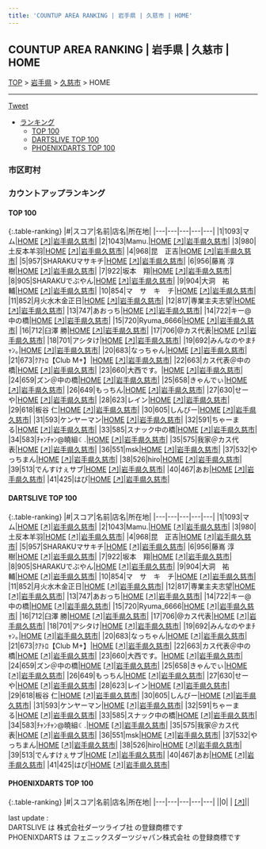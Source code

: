 ```yaml
---
title: 'COUNTUP AREA RANKING | 岩手県 | 久慈市 | HOME'
---
```

## COUNTUP AREA RANKING | 岩手県 | 久慈市 | HOME

[TOP](/darts/rank/) > [岩手県](/darts/rank/岩手県/) > [久慈市](/darts/rank/岩手県/久慈市/) > HOME

___

<a href="https://twitter.com/share?ref_src=twsrc%5Etfw" data-text="COUNTUP AREA RANKING | 岩手県久慈市HOME" class="twitter-share-button" data-hashtags="DARTSLIVE,PHOENIXDARTS,darts,ダーツ" data-show-count="false">Tweet</a>

* [ランキング](#カウントアップランキング)
    * [TOP 100](#top-100)
    * [DARTSLIVE TOP 100](#dartslive-top-100)
    * [PHOENIXDARTS TOP 100](#phoenixdarts-top-100)

### 市区町村

<ul>

</ul>

### カウントアップランキング

#### TOP 100



{:.table-ranking}
|#|スコア|名前|店名|所在地|
|---|---|---|---|---|
|1|1093|<span class="rank-name-dl">マム</span>|<a href="/darts/rank/shops/8fc5ff0ecb03409c58d385ea46352d8f.html">HOME</a> <a href="https://search.dartslive.com/jp/shop/8fc5ff0ecb03409c58d385ea46352d8f">[↗]</a>|<a href="/darts/rank/岩手県/久慈市">岩手県久慈市</a>|
|2|1043|<span class="rank-name-dl">Mamu.</span>|<a href="/darts/rank/shops/8fc5ff0ecb03409c58d385ea46352d8f.html">HOME</a> <a href="https://search.dartslive.com/jp/shop/8fc5ff0ecb03409c58d385ea46352d8f">[↗]</a>|<a href="/darts/rank/岩手県/久慈市">岩手県久慈市</a>|
|3|980|<span class="rank-name-dl">土反本羊羽</span>|<a href="/darts/rank/shops/8fc5ff0ecb03409c58d385ea46352d8f.html">HOME</a> <a href="https://search.dartslive.com/jp/shop/8fc5ff0ecb03409c58d385ea46352d8f">[↗]</a>|<a href="/darts/rank/岩手県/久慈市">岩手県久慈市</a>|
|4|968|<span class="rank-name-dl">昆　正吉</span>|<a href="/darts/rank/shops/8fc5ff0ecb03409c58d385ea46352d8f.html">HOME</a> <a href="https://search.dartslive.com/jp/shop/8fc5ff0ecb03409c58d385ea46352d8f">[↗]</a>|<a href="/darts/rank/岩手県/久慈市">岩手県久慈市</a>|
|5|957|<span class="rank-name-dl">SHARAKUマサキチ</span>|<a href="/darts/rank/shops/8fc5ff0ecb03409c58d385ea46352d8f.html">HOME</a> <a href="https://search.dartslive.com/jp/shop/8fc5ff0ecb03409c58d385ea46352d8f">[↗]</a>|<a href="/darts/rank/岩手県/久慈市">岩手県久慈市</a>|
|6|956|<span class="rank-name-dl">藤嶌 淳樹</span>|<a href="/darts/rank/shops/8fc5ff0ecb03409c58d385ea46352d8f.html">HOME</a> <a href="https://search.dartslive.com/jp/shop/8fc5ff0ecb03409c58d385ea46352d8f">[↗]</a>|<a href="/darts/rank/岩手県/久慈市">岩手県久慈市</a>|
|7|922|<span class="rank-name-dl">坂本　翔</span>|<a href="/darts/rank/shops/8fc5ff0ecb03409c58d385ea46352d8f.html">HOME</a> <a href="https://search.dartslive.com/jp/shop/8fc5ff0ecb03409c58d385ea46352d8f">[↗]</a>|<a href="/darts/rank/岩手県/久慈市">岩手県久慈市</a>|
|8|905|<span class="rank-name-dl">SHARAKUでぶやん</span>|<a href="/darts/rank/shops/8fc5ff0ecb03409c58d385ea46352d8f.html">HOME</a> <a href="https://search.dartslive.com/jp/shop/8fc5ff0ecb03409c58d385ea46352d8f">[↗]</a>|<a href="/darts/rank/岩手県/久慈市">岩手県久慈市</a>|
|9|904|<span class="rank-name-dl">大洞　祐輔</span>|<a href="/darts/rank/shops/8fc5ff0ecb03409c58d385ea46352d8f.html">HOME</a> <a href="https://search.dartslive.com/jp/shop/8fc5ff0ecb03409c58d385ea46352d8f">[↗]</a>|<a href="/darts/rank/岩手県/久慈市">岩手県久慈市</a>|
|10|854|<span class="rank-name-dl">マ　サ　キ　チ</span>|<a href="/darts/rank/shops/8fc5ff0ecb03409c58d385ea46352d8f.html">HOME</a> <a href="https://search.dartslive.com/jp/shop/8fc5ff0ecb03409c58d385ea46352d8f">[↗]</a>|<a href="/darts/rank/岩手県/久慈市">岩手県久慈市</a>|
|11|852|<span class="rank-name-dl">月火水木金正日</span>|<a href="/darts/rank/shops/8fc5ff0ecb03409c58d385ea46352d8f.html">HOME</a> <a href="https://search.dartslive.com/jp/shop/8fc5ff0ecb03409c58d385ea46352d8f">[↗]</a>|<a href="/darts/rank/岩手県/久慈市">岩手県久慈市</a>|
|12|817|<span class="rank-name-dl">専業主夫志望</span>|<a href="/darts/rank/shops/8fc5ff0ecb03409c58d385ea46352d8f.html">HOME</a> <a href="https://search.dartslive.com/jp/shop/8fc5ff0ecb03409c58d385ea46352d8f">[↗]</a>|<a href="/darts/rank/岩手県/久慈市">岩手県久慈市</a>|
|13|747|<span class="rank-name-dl">あおっち</span>|<a href="/darts/rank/shops/8fc5ff0ecb03409c58d385ea46352d8f.html">HOME</a> <a href="https://search.dartslive.com/jp/shop/8fc5ff0ecb03409c58d385ea46352d8f">[↗]</a>|<a href="/darts/rank/岩手県/久慈市">岩手県久慈市</a>|
|14|722|<span class="rank-name-dl">キー@中の橋</span>|<a href="/darts/rank/shops/8fc5ff0ecb03409c58d385ea46352d8f.html">HOME</a> <a href="https://search.dartslive.com/jp/shop/8fc5ff0ecb03409c58d385ea46352d8f">[↗]</a>|<a href="/darts/rank/岩手県/久慈市">岩手県久慈市</a>|
|15|720|<span class="rank-name-dl">Ryuma_6666</span>|<a href="/darts/rank/shops/8fc5ff0ecb03409c58d385ea46352d8f.html">HOME</a> <a href="https://search.dartslive.com/jp/shop/8fc5ff0ecb03409c58d385ea46352d8f">[↗]</a>|<a href="/darts/rank/岩手県/久慈市">岩手県久慈市</a>|
|16|712|<span class="rank-name-dl">臼澤 勝</span>|<a href="/darts/rank/shops/8fc5ff0ecb03409c58d385ea46352d8f.html">HOME</a> <a href="https://search.dartslive.com/jp/shop/8fc5ff0ecb03409c58d385ea46352d8f">[↗]</a>|<a href="/darts/rank/岩手県/久慈市">岩手県久慈市</a>|
|17|706|<span class="rank-name-dl">@カス代表</span>|<a href="/darts/rank/shops/8fc5ff0ecb03409c58d385ea46352d8f.html">HOME</a> <a href="https://search.dartslive.com/jp/shop/8fc5ff0ecb03409c58d385ea46352d8f">[↗]</a>|<a href="/darts/rank/岩手県/久慈市">岩手県久慈市</a>|
|18|701|<span class="rank-name-dl">アシタけ</span>|<a href="/darts/rank/shops/8fc5ff0ecb03409c58d385ea46352d8f.html">HOME</a> <a href="https://search.dartslive.com/jp/shop/8fc5ff0ecb03409c58d385ea46352d8f">[↗]</a>|<a href="/darts/rank/岩手県/久慈市">岩手県久慈市</a>|
|19|692|<span class="rank-name-dl">みんなのやまﾁｬﾝ｡</span>|<a href="/darts/rank/shops/8fc5ff0ecb03409c58d385ea46352d8f.html">HOME</a> <a href="https://search.dartslive.com/jp/shop/8fc5ff0ecb03409c58d385ea46352d8f">[↗]</a>|<a href="/darts/rank/岩手県/久慈市">岩手県久慈市</a>|
|20|683|<span class="rank-name-dl">なっちゃん</span>|<a href="/darts/rank/shops/8fc5ff0ecb03409c58d385ea46352d8f.html">HOME</a> <a href="https://search.dartslive.com/jp/shop/8fc5ff0ecb03409c58d385ea46352d8f">[↗]</a>|<a href="/darts/rank/岩手県/久慈市">岩手県久慈市</a>|
|21|673|<span class="rank-name-dl">ｸｱﾄﾛ【Club M+】</span>|<a href="/darts/rank/shops/8fc5ff0ecb03409c58d385ea46352d8f.html">HOME</a> <a href="https://search.dartslive.com/jp/shop/8fc5ff0ecb03409c58d385ea46352d8f">[↗]</a>|<a href="/darts/rank/岩手県/久慈市">岩手県久慈市</a>|
|22|663|<span class="rank-name-dl">カス代表＠中の橋</span>|<a href="/darts/rank/shops/8fc5ff0ecb03409c58d385ea46352d8f.html">HOME</a> <a href="https://search.dartslive.com/jp/shop/8fc5ff0ecb03409c58d385ea46352d8f">[↗]</a>|<a href="/darts/rank/岩手県/久慈市">岩手県久慈市</a>|
|23|660|<span class="rank-name-dl">大西です。</span>|<a href="/darts/rank/shops/8fc5ff0ecb03409c58d385ea46352d8f.html">HOME</a> <a href="https://search.dartslive.com/jp/shop/8fc5ff0ecb03409c58d385ea46352d8f">[↗]</a>|<a href="/darts/rank/岩手県/久慈市">岩手県久慈市</a>|
|24|659|<span class="rank-name-dl">ズン＠中の橋</span>|<a href="/darts/rank/shops/8fc5ff0ecb03409c58d385ea46352d8f.html">HOME</a> <a href="https://search.dartslive.com/jp/shop/8fc5ff0ecb03409c58d385ea46352d8f">[↗]</a>|<a href="/darts/rank/岩手県/久慈市">岩手県久慈市</a>|
|25|658|<span class="rank-name-dl">きゃんでぃ</span>|<a href="/darts/rank/shops/8fc5ff0ecb03409c58d385ea46352d8f.html">HOME</a> <a href="https://search.dartslive.com/jp/shop/8fc5ff0ecb03409c58d385ea46352d8f">[↗]</a>|<a href="/darts/rank/岩手県/久慈市">岩手県久慈市</a>|
|26|649|<span class="rank-name-dl">もっちん</span>|<a href="/darts/rank/shops/8fc5ff0ecb03409c58d385ea46352d8f.html">HOME</a> <a href="https://search.dartslive.com/jp/shop/8fc5ff0ecb03409c58d385ea46352d8f">[↗]</a>|<a href="/darts/rank/岩手県/久慈市">岩手県久慈市</a>|
|27|630|<span class="rank-name-dl">せーや</span>|<a href="/darts/rank/shops/8fc5ff0ecb03409c58d385ea46352d8f.html">HOME</a> <a href="https://search.dartslive.com/jp/shop/8fc5ff0ecb03409c58d385ea46352d8f">[↗]</a>|<a href="/darts/rank/岩手県/久慈市">岩手県久慈市</a>|
|28|623|<span class="rank-name-dl">レイン</span>|<a href="/darts/rank/shops/8fc5ff0ecb03409c58d385ea46352d8f.html">HOME</a> <a href="https://search.dartslive.com/jp/shop/8fc5ff0ecb03409c58d385ea46352d8f">[↗]</a>|<a href="/darts/rank/岩手県/久慈市">岩手県久慈市</a>|
|29|618|<span class="rank-name-dl">板谷 仁</span>|<a href="/darts/rank/shops/8fc5ff0ecb03409c58d385ea46352d8f.html">HOME</a> <a href="https://search.dartslive.com/jp/shop/8fc5ff0ecb03409c58d385ea46352d8f">[↗]</a>|<a href="/darts/rank/岩手県/久慈市">岩手県久慈市</a>|
|30|605|<span class="rank-name-dl">しんびー</span>|<a href="/darts/rank/shops/8fc5ff0ecb03409c58d385ea46352d8f.html">HOME</a> <a href="https://search.dartslive.com/jp/shop/8fc5ff0ecb03409c58d385ea46352d8f">[↗]</a>|<a href="/darts/rank/岩手県/久慈市">岩手県久慈市</a>|
|31|593|<span class="rank-name-dl">ケンヤーマン</span>|<a href="/darts/rank/shops/8fc5ff0ecb03409c58d385ea46352d8f.html">HOME</a> <a href="https://search.dartslive.com/jp/shop/8fc5ff0ecb03409c58d385ea46352d8f">[↗]</a>|<a href="/darts/rank/岩手県/久慈市">岩手県久慈市</a>|
|32|591|<span class="rank-name-dl">ちゃーまる</span>|<a href="/darts/rank/shops/8fc5ff0ecb03409c58d385ea46352d8f.html">HOME</a> <a href="https://search.dartslive.com/jp/shop/8fc5ff0ecb03409c58d385ea46352d8f">[↗]</a>|<a href="/darts/rank/岩手県/久慈市">岩手県久慈市</a>|
|33|585|<span class="rank-name-dl">スナック中の橋</span>|<a href="/darts/rank/shops/8fc5ff0ecb03409c58d385ea46352d8f.html">HOME</a> <a href="https://search.dartslive.com/jp/shop/8fc5ff0ecb03409c58d385ea46352d8f">[↗]</a>|<a href="/darts/rank/岩手県/久慈市">岩手県久慈市</a>|
|34|583|<span class="rank-name-dl">ﾁｬﾝﾁｬﾝ@曉組☾.</span>|<a href="/darts/rank/shops/8fc5ff0ecb03409c58d385ea46352d8f.html">HOME</a> <a href="https://search.dartslive.com/jp/shop/8fc5ff0ecb03409c58d385ea46352d8f">[↗]</a>|<a href="/darts/rank/岩手県/久慈市">岩手県久慈市</a>|
|35|575|<span class="rank-name-dl">我家＠カス代表</span>|<a href="/darts/rank/shops/8fc5ff0ecb03409c58d385ea46352d8f.html">HOME</a> <a href="https://search.dartslive.com/jp/shop/8fc5ff0ecb03409c58d385ea46352d8f">[↗]</a>|<a href="/darts/rank/岩手県/久慈市">岩手県久慈市</a>|
|36|551|<span class="rank-name-dl">msk</span>|<a href="/darts/rank/shops/8fc5ff0ecb03409c58d385ea46352d8f.html">HOME</a> <a href="https://search.dartslive.com/jp/shop/8fc5ff0ecb03409c58d385ea46352d8f">[↗]</a>|<a href="/darts/rank/岩手県/久慈市">岩手県久慈市</a>|
|37|532|<span class="rank-name-dl">やっちまん</span>|<a href="/darts/rank/shops/8fc5ff0ecb03409c58d385ea46352d8f.html">HOME</a> <a href="https://search.dartslive.com/jp/shop/8fc5ff0ecb03409c58d385ea46352d8f">[↗]</a>|<a href="/darts/rank/岩手県/久慈市">岩手県久慈市</a>|
|38|526|<span class="rank-name-dl">hiro</span>|<a href="/darts/rank/shops/8fc5ff0ecb03409c58d385ea46352d8f.html">HOME</a> <a href="https://search.dartslive.com/jp/shop/8fc5ff0ecb03409c58d385ea46352d8f">[↗]</a>|<a href="/darts/rank/岩手県/久慈市">岩手県久慈市</a>|
|39|513|<span class="rank-name-dl">でんすけぇサブ</span>|<a href="/darts/rank/shops/8fc5ff0ecb03409c58d385ea46352d8f.html">HOME</a> <a href="https://search.dartslive.com/jp/shop/8fc5ff0ecb03409c58d385ea46352d8f">[↗]</a>|<a href="/darts/rank/岩手県/久慈市">岩手県久慈市</a>|
|40|467|<span class="rank-name-dl">あお</span>|<a href="/darts/rank/shops/8fc5ff0ecb03409c58d385ea46352d8f.html">HOME</a> <a href="https://search.dartslive.com/jp/shop/8fc5ff0ecb03409c58d385ea46352d8f">[↗]</a>|<a href="/darts/rank/岩手県/久慈市">岩手県久慈市</a>|
|41|425|<span class="rank-name-dl">はぴ</span>|<a href="/darts/rank/shops/8fc5ff0ecb03409c58d385ea46352d8f.html">HOME</a> <a href="https://search.dartslive.com/jp/shop/8fc5ff0ecb03409c58d385ea46352d8f">[↗]</a>|<a href="/darts/rank/岩手県/久慈市">岩手県久慈市</a>|


#### DARTSLIVE TOP 100



{:.table-ranking}
|#|スコア|名前|店名|所在地|
|---|---|---|---|---|
|1|1093|<span class="rank-name-dl">マム</span>|<a href="/darts/rank/shops/8fc5ff0ecb03409c58d385ea46352d8f.html">HOME</a> <a href="https://search.dartslive.com/jp/shop/8fc5ff0ecb03409c58d385ea46352d8f">[↗]</a>|<a href="/darts/rank/岩手県/久慈市">岩手県久慈市</a>|
|2|1043|<span class="rank-name-dl">Mamu.</span>|<a href="/darts/rank/shops/8fc5ff0ecb03409c58d385ea46352d8f.html">HOME</a> <a href="https://search.dartslive.com/jp/shop/8fc5ff0ecb03409c58d385ea46352d8f">[↗]</a>|<a href="/darts/rank/岩手県/久慈市">岩手県久慈市</a>|
|3|980|<span class="rank-name-dl">土反本羊羽</span>|<a href="/darts/rank/shops/8fc5ff0ecb03409c58d385ea46352d8f.html">HOME</a> <a href="https://search.dartslive.com/jp/shop/8fc5ff0ecb03409c58d385ea46352d8f">[↗]</a>|<a href="/darts/rank/岩手県/久慈市">岩手県久慈市</a>|
|4|968|<span class="rank-name-dl">昆　正吉</span>|<a href="/darts/rank/shops/8fc5ff0ecb03409c58d385ea46352d8f.html">HOME</a> <a href="https://search.dartslive.com/jp/shop/8fc5ff0ecb03409c58d385ea46352d8f">[↗]</a>|<a href="/darts/rank/岩手県/久慈市">岩手県久慈市</a>|
|5|957|<span class="rank-name-dl">SHARAKUマサキチ</span>|<a href="/darts/rank/shops/8fc5ff0ecb03409c58d385ea46352d8f.html">HOME</a> <a href="https://search.dartslive.com/jp/shop/8fc5ff0ecb03409c58d385ea46352d8f">[↗]</a>|<a href="/darts/rank/岩手県/久慈市">岩手県久慈市</a>|
|6|956|<span class="rank-name-dl">藤嶌 淳樹</span>|<a href="/darts/rank/shops/8fc5ff0ecb03409c58d385ea46352d8f.html">HOME</a> <a href="https://search.dartslive.com/jp/shop/8fc5ff0ecb03409c58d385ea46352d8f">[↗]</a>|<a href="/darts/rank/岩手県/久慈市">岩手県久慈市</a>|
|7|922|<span class="rank-name-dl">坂本　翔</span>|<a href="/darts/rank/shops/8fc5ff0ecb03409c58d385ea46352d8f.html">HOME</a> <a href="https://search.dartslive.com/jp/shop/8fc5ff0ecb03409c58d385ea46352d8f">[↗]</a>|<a href="/darts/rank/岩手県/久慈市">岩手県久慈市</a>|
|8|905|<span class="rank-name-dl">SHARAKUでぶやん</span>|<a href="/darts/rank/shops/8fc5ff0ecb03409c58d385ea46352d8f.html">HOME</a> <a href="https://search.dartslive.com/jp/shop/8fc5ff0ecb03409c58d385ea46352d8f">[↗]</a>|<a href="/darts/rank/岩手県/久慈市">岩手県久慈市</a>|
|9|904|<span class="rank-name-dl">大洞　祐輔</span>|<a href="/darts/rank/shops/8fc5ff0ecb03409c58d385ea46352d8f.html">HOME</a> <a href="https://search.dartslive.com/jp/shop/8fc5ff0ecb03409c58d385ea46352d8f">[↗]</a>|<a href="/darts/rank/岩手県/久慈市">岩手県久慈市</a>|
|10|854|<span class="rank-name-dl">マ　サ　キ　チ</span>|<a href="/darts/rank/shops/8fc5ff0ecb03409c58d385ea46352d8f.html">HOME</a> <a href="https://search.dartslive.com/jp/shop/8fc5ff0ecb03409c58d385ea46352d8f">[↗]</a>|<a href="/darts/rank/岩手県/久慈市">岩手県久慈市</a>|
|11|852|<span class="rank-name-dl">月火水木金正日</span>|<a href="/darts/rank/shops/8fc5ff0ecb03409c58d385ea46352d8f.html">HOME</a> <a href="https://search.dartslive.com/jp/shop/8fc5ff0ecb03409c58d385ea46352d8f">[↗]</a>|<a href="/darts/rank/岩手県/久慈市">岩手県久慈市</a>|
|12|817|<span class="rank-name-dl">専業主夫志望</span>|<a href="/darts/rank/shops/8fc5ff0ecb03409c58d385ea46352d8f.html">HOME</a> <a href="https://search.dartslive.com/jp/shop/8fc5ff0ecb03409c58d385ea46352d8f">[↗]</a>|<a href="/darts/rank/岩手県/久慈市">岩手県久慈市</a>|
|13|747|<span class="rank-name-dl">あおっち</span>|<a href="/darts/rank/shops/8fc5ff0ecb03409c58d385ea46352d8f.html">HOME</a> <a href="https://search.dartslive.com/jp/shop/8fc5ff0ecb03409c58d385ea46352d8f">[↗]</a>|<a href="/darts/rank/岩手県/久慈市">岩手県久慈市</a>|
|14|722|<span class="rank-name-dl">キー@中の橋</span>|<a href="/darts/rank/shops/8fc5ff0ecb03409c58d385ea46352d8f.html">HOME</a> <a href="https://search.dartslive.com/jp/shop/8fc5ff0ecb03409c58d385ea46352d8f">[↗]</a>|<a href="/darts/rank/岩手県/久慈市">岩手県久慈市</a>|
|15|720|<span class="rank-name-dl">Ryuma_6666</span>|<a href="/darts/rank/shops/8fc5ff0ecb03409c58d385ea46352d8f.html">HOME</a> <a href="https://search.dartslive.com/jp/shop/8fc5ff0ecb03409c58d385ea46352d8f">[↗]</a>|<a href="/darts/rank/岩手県/久慈市">岩手県久慈市</a>|
|16|712|<span class="rank-name-dl">臼澤 勝</span>|<a href="/darts/rank/shops/8fc5ff0ecb03409c58d385ea46352d8f.html">HOME</a> <a href="https://search.dartslive.com/jp/shop/8fc5ff0ecb03409c58d385ea46352d8f">[↗]</a>|<a href="/darts/rank/岩手県/久慈市">岩手県久慈市</a>|
|17|706|<span class="rank-name-dl">@カス代表</span>|<a href="/darts/rank/shops/8fc5ff0ecb03409c58d385ea46352d8f.html">HOME</a> <a href="https://search.dartslive.com/jp/shop/8fc5ff0ecb03409c58d385ea46352d8f">[↗]</a>|<a href="/darts/rank/岩手県/久慈市">岩手県久慈市</a>|
|18|701|<span class="rank-name-dl">アシタけ</span>|<a href="/darts/rank/shops/8fc5ff0ecb03409c58d385ea46352d8f.html">HOME</a> <a href="https://search.dartslive.com/jp/shop/8fc5ff0ecb03409c58d385ea46352d8f">[↗]</a>|<a href="/darts/rank/岩手県/久慈市">岩手県久慈市</a>|
|19|692|<span class="rank-name-dl">みんなのやまﾁｬﾝ｡</span>|<a href="/darts/rank/shops/8fc5ff0ecb03409c58d385ea46352d8f.html">HOME</a> <a href="https://search.dartslive.com/jp/shop/8fc5ff0ecb03409c58d385ea46352d8f">[↗]</a>|<a href="/darts/rank/岩手県/久慈市">岩手県久慈市</a>|
|20|683|<span class="rank-name-dl">なっちゃん</span>|<a href="/darts/rank/shops/8fc5ff0ecb03409c58d385ea46352d8f.html">HOME</a> <a href="https://search.dartslive.com/jp/shop/8fc5ff0ecb03409c58d385ea46352d8f">[↗]</a>|<a href="/darts/rank/岩手県/久慈市">岩手県久慈市</a>|
|21|673|<span class="rank-name-dl">ｸｱﾄﾛ【Club M+】</span>|<a href="/darts/rank/shops/8fc5ff0ecb03409c58d385ea46352d8f.html">HOME</a> <a href="https://search.dartslive.com/jp/shop/8fc5ff0ecb03409c58d385ea46352d8f">[↗]</a>|<a href="/darts/rank/岩手県/久慈市">岩手県久慈市</a>|
|22|663|<span class="rank-name-dl">カス代表＠中の橋</span>|<a href="/darts/rank/shops/8fc5ff0ecb03409c58d385ea46352d8f.html">HOME</a> <a href="https://search.dartslive.com/jp/shop/8fc5ff0ecb03409c58d385ea46352d8f">[↗]</a>|<a href="/darts/rank/岩手県/久慈市">岩手県久慈市</a>|
|23|660|<span class="rank-name-dl">大西です。</span>|<a href="/darts/rank/shops/8fc5ff0ecb03409c58d385ea46352d8f.html">HOME</a> <a href="https://search.dartslive.com/jp/shop/8fc5ff0ecb03409c58d385ea46352d8f">[↗]</a>|<a href="/darts/rank/岩手県/久慈市">岩手県久慈市</a>|
|24|659|<span class="rank-name-dl">ズン＠中の橋</span>|<a href="/darts/rank/shops/8fc5ff0ecb03409c58d385ea46352d8f.html">HOME</a> <a href="https://search.dartslive.com/jp/shop/8fc5ff0ecb03409c58d385ea46352d8f">[↗]</a>|<a href="/darts/rank/岩手県/久慈市">岩手県久慈市</a>|
|25|658|<span class="rank-name-dl">きゃんでぃ</span>|<a href="/darts/rank/shops/8fc5ff0ecb03409c58d385ea46352d8f.html">HOME</a> <a href="https://search.dartslive.com/jp/shop/8fc5ff0ecb03409c58d385ea46352d8f">[↗]</a>|<a href="/darts/rank/岩手県/久慈市">岩手県久慈市</a>|
|26|649|<span class="rank-name-dl">もっちん</span>|<a href="/darts/rank/shops/8fc5ff0ecb03409c58d385ea46352d8f.html">HOME</a> <a href="https://search.dartslive.com/jp/shop/8fc5ff0ecb03409c58d385ea46352d8f">[↗]</a>|<a href="/darts/rank/岩手県/久慈市">岩手県久慈市</a>|
|27|630|<span class="rank-name-dl">せーや</span>|<a href="/darts/rank/shops/8fc5ff0ecb03409c58d385ea46352d8f.html">HOME</a> <a href="https://search.dartslive.com/jp/shop/8fc5ff0ecb03409c58d385ea46352d8f">[↗]</a>|<a href="/darts/rank/岩手県/久慈市">岩手県久慈市</a>|
|28|623|<span class="rank-name-dl">レイン</span>|<a href="/darts/rank/shops/8fc5ff0ecb03409c58d385ea46352d8f.html">HOME</a> <a href="https://search.dartslive.com/jp/shop/8fc5ff0ecb03409c58d385ea46352d8f">[↗]</a>|<a href="/darts/rank/岩手県/久慈市">岩手県久慈市</a>|
|29|618|<span class="rank-name-dl">板谷 仁</span>|<a href="/darts/rank/shops/8fc5ff0ecb03409c58d385ea46352d8f.html">HOME</a> <a href="https://search.dartslive.com/jp/shop/8fc5ff0ecb03409c58d385ea46352d8f">[↗]</a>|<a href="/darts/rank/岩手県/久慈市">岩手県久慈市</a>|
|30|605|<span class="rank-name-dl">しんびー</span>|<a href="/darts/rank/shops/8fc5ff0ecb03409c58d385ea46352d8f.html">HOME</a> <a href="https://search.dartslive.com/jp/shop/8fc5ff0ecb03409c58d385ea46352d8f">[↗]</a>|<a href="/darts/rank/岩手県/久慈市">岩手県久慈市</a>|
|31|593|<span class="rank-name-dl">ケンヤーマン</span>|<a href="/darts/rank/shops/8fc5ff0ecb03409c58d385ea46352d8f.html">HOME</a> <a href="https://search.dartslive.com/jp/shop/8fc5ff0ecb03409c58d385ea46352d8f">[↗]</a>|<a href="/darts/rank/岩手県/久慈市">岩手県久慈市</a>|
|32|591|<span class="rank-name-dl">ちゃーまる</span>|<a href="/darts/rank/shops/8fc5ff0ecb03409c58d385ea46352d8f.html">HOME</a> <a href="https://search.dartslive.com/jp/shop/8fc5ff0ecb03409c58d385ea46352d8f">[↗]</a>|<a href="/darts/rank/岩手県/久慈市">岩手県久慈市</a>|
|33|585|<span class="rank-name-dl">スナック中の橋</span>|<a href="/darts/rank/shops/8fc5ff0ecb03409c58d385ea46352d8f.html">HOME</a> <a href="https://search.dartslive.com/jp/shop/8fc5ff0ecb03409c58d385ea46352d8f">[↗]</a>|<a href="/darts/rank/岩手県/久慈市">岩手県久慈市</a>|
|34|583|<span class="rank-name-dl">ﾁｬﾝﾁｬﾝ@曉組☾.</span>|<a href="/darts/rank/shops/8fc5ff0ecb03409c58d385ea46352d8f.html">HOME</a> <a href="https://search.dartslive.com/jp/shop/8fc5ff0ecb03409c58d385ea46352d8f">[↗]</a>|<a href="/darts/rank/岩手県/久慈市">岩手県久慈市</a>|
|35|575|<span class="rank-name-dl">我家＠カス代表</span>|<a href="/darts/rank/shops/8fc5ff0ecb03409c58d385ea46352d8f.html">HOME</a> <a href="https://search.dartslive.com/jp/shop/8fc5ff0ecb03409c58d385ea46352d8f">[↗]</a>|<a href="/darts/rank/岩手県/久慈市">岩手県久慈市</a>|
|36|551|<span class="rank-name-dl">msk</span>|<a href="/darts/rank/shops/8fc5ff0ecb03409c58d385ea46352d8f.html">HOME</a> <a href="https://search.dartslive.com/jp/shop/8fc5ff0ecb03409c58d385ea46352d8f">[↗]</a>|<a href="/darts/rank/岩手県/久慈市">岩手県久慈市</a>|
|37|532|<span class="rank-name-dl">やっちまん</span>|<a href="/darts/rank/shops/8fc5ff0ecb03409c58d385ea46352d8f.html">HOME</a> <a href="https://search.dartslive.com/jp/shop/8fc5ff0ecb03409c58d385ea46352d8f">[↗]</a>|<a href="/darts/rank/岩手県/久慈市">岩手県久慈市</a>|
|38|526|<span class="rank-name-dl">hiro</span>|<a href="/darts/rank/shops/8fc5ff0ecb03409c58d385ea46352d8f.html">HOME</a> <a href="https://search.dartslive.com/jp/shop/8fc5ff0ecb03409c58d385ea46352d8f">[↗]</a>|<a href="/darts/rank/岩手県/久慈市">岩手県久慈市</a>|
|39|513|<span class="rank-name-dl">でんすけぇサブ</span>|<a href="/darts/rank/shops/8fc5ff0ecb03409c58d385ea46352d8f.html">HOME</a> <a href="https://search.dartslive.com/jp/shop/8fc5ff0ecb03409c58d385ea46352d8f">[↗]</a>|<a href="/darts/rank/岩手県/久慈市">岩手県久慈市</a>|
|40|467|<span class="rank-name-dl">あお</span>|<a href="/darts/rank/shops/8fc5ff0ecb03409c58d385ea46352d8f.html">HOME</a> <a href="https://search.dartslive.com/jp/shop/8fc5ff0ecb03409c58d385ea46352d8f">[↗]</a>|<a href="/darts/rank/岩手県/久慈市">岩手県久慈市</a>|
|41|425|<span class="rank-name-dl">はぴ</span>|<a href="/darts/rank/shops/8fc5ff0ecb03409c58d385ea46352d8f.html">HOME</a> <a href="https://search.dartslive.com/jp/shop/8fc5ff0ecb03409c58d385ea46352d8f">[↗]</a>|<a href="/darts/rank/岩手県/久慈市">岩手県久慈市</a>|


#### PHOENIXDARTS TOP 100



{:.table-ranking}
|#|スコア|名前|店名|所在地|
|---|---|---|---|---|
||0|<span class="rank-name-dl"> </span>|<a href="/darts/rank/shops/.html"></a> <a href="">[↗]</a>|<a href="/darts/rank//"></a>|


<div class="footer border-top border-gray-light mt-5 pt-3 text-right text-gray">
    last update : <span style="font-weight: italic" id="foot_last_modified"></span><br />
    DARTSLIVE は 株式会社ダーツライブ社 の登録商標です<br />
    PHOENIXDARTS は フェニックスダーツジャパン株式会社 の登録商標です<br />
</div>

<script src="https://cdnjs.cloudflare.com/ajax/libs/jquery.tablesorter/2.31.3/js/jquery.tablesorter.min.js" integrity="sha512-qzgd5cYSZcosqpzpn7zF2ZId8f/8CHmFKZ8j7mU4OUXTNRd5g+ZHBPsgKEwoqxCtdQvExE5LprwwPAgoicguNg==" crossorigin="anonymous" referrerpolicy="no-referrer"></script>
<link rel="stylesheet" href="https://cdnjs.cloudflare.com/ajax/libs/jquery.tablesorter/2.31.3/css/theme.default.min.css" integrity="sha512-wghhOJkjQX0Lh3NSWvNKeZ0ZpNn+SPVXX1Qyc9OCaogADktxrBiBdKGDoqVUOyhStvMBmJQ8ZdMHiR3wuEq8+w==" crossorigin="anonymous" referrerpolicy="no-referrer" />
<script>
$(function() {
    $(".table-ranking").tablesorter({sortList:[[0, 0]]});
    $("#foot_last_modified").text(formatDate(new Date(document.lastModified), 'yyyy-MM-dd HH:mm:ss'));
});
</script>

<script async src="https://platform.twitter.com/widgets.js" charset="utf-8"></script>
